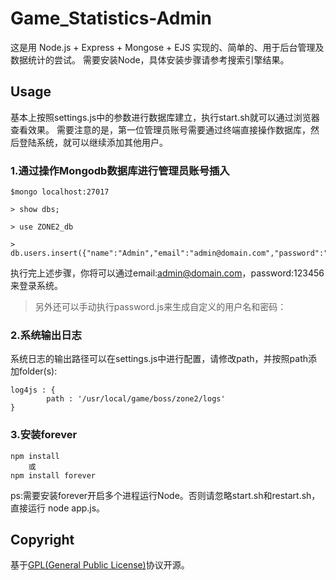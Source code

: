 # Game_Statistics-Admin

这是用 Node.js + Express + Mongose + EJS 实现的、简单的、用于后台管理及数据统计的尝试。
需要安装Node，具体安装步骤请参考搜索引擎结果。

## Usage

基本上按照settings.js中的参数进行数据库建立，执行start.sh就可以通过浏览器查看效果。
需要注意的是，第一位管理员账号需要通过终端直接操作数据库，然后登陆系统，就可以继续添加其他用户。

### 1.通过操作Mongodb数据库进行管理员账号插入

```
$mongo localhost:27017

> show dbs;

> use ZONE2_db

> db.users.insert({"name":"Admin","email":"admin@domain.com","password":"f8788ae3246b46ab6bc2bc2a9f8e9b61","role":"admin","login_count":0});
```
执行完上述步骤，你将可以通过email:admin@domain.com，password:123456 来登录系统。

> 另外还可以手动执行password.js来生成自定义的用户名和密码：

### 2.系统输出日志

系统日志的输出路径可以在settings.js中进行配置，请修改path，并按照path添加folder(s):

```
log4js : {
        path : '/usr/local/game/boss/zone2/logs'
}
```
### 3.安装forever

```
npm install
	或
npm install forever
```

ps:需要安装forever开启多个进程运行Node。否则请忽略start.sh和restart.sh，直接运行 node app.js。

## Copyright

基于[GPL(General Public License)](http://www.gnu.org/licenses/gpl.html)协议开源。
